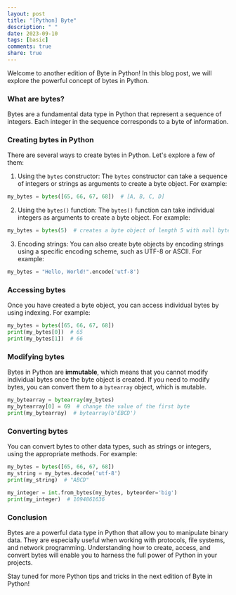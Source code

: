 ```yaml
---
layout: post
title: "[Python] Byte"
description: " "
date: 2023-09-10
tags: [basic]
comments: true
share: true
---
```


Welcome to another edition of Byte in Python! In this blog post, we will explore the powerful concept of bytes in Python.

### What are bytes?

Bytes are a fundamental data type in Python that represent a sequence of integers. Each integer in the sequence corresponds to a byte of information.

### Creating bytes in Python

There are several ways to create bytes in Python. Let's explore a few of them:

1. Using the `bytes` constructor: The `bytes` constructor can take a sequence of integers or strings as arguments to create a byte object. For example:

```python
my_bytes = bytes([65, 66, 67, 68])  # [A, B, C, D]
```

2. Using the `bytes()` function: The `bytes()` function can take individual integers as arguments to create a byte object. For example:

```python
my_bytes = bytes(5)  # creates a byte object of length 5 with null bytes
```

3. Encoding strings: You can also create byte objects by encoding strings using a specific encoding scheme, such as UTF-8 or ASCII. For example:

```python
my_bytes = "Hello, World!".encode('utf-8')
```

### Accessing bytes

Once you have created a byte object, you can access individual bytes by using indexing. For example:

```python
my_bytes = bytes([65, 66, 67, 68])
print(my_bytes[0])  # 65
print(my_bytes[1])  # 66
```

### Modifying bytes

Bytes in Python are **immutable**, which means that you cannot modify individual bytes once the byte object is created. If you need to modify bytes, you can convert them to a `bytearray` object, which is mutable.

```python
my_bytearray = bytearray(my_bytes)
my_bytearray[0] = 69  # change the value of the first byte
print(my_bytearray)  # bytearray(b'EBCD')
```

### Converting bytes

You can convert bytes to other data types, such as strings or integers, using the appropriate methods. For example:

```python
my_bytes = bytes([65, 66, 67, 68])
my_string = my_bytes.decode('utf-8')
print(my_string)  # "ABCD"

my_integer = int.from_bytes(my_bytes, byteorder='big')
print(my_integer)  # 1094861636
```

### Conclusion

Bytes are a powerful data type in Python that allow you to manipulate binary data. They are especially useful when working with protocols, file systems, and network programming. Understanding how to create, access, and convert bytes will enable you to harness the full power of Python in your projects.

Stay tuned for more Python tips and tricks in the next edition of Byte in Python!